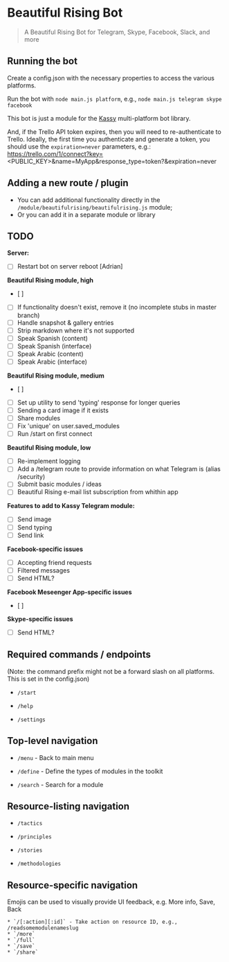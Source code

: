 # Beautiful Rising Bot

> A Beautiful Rising Bot for Telegram, Skype, Facebook, Slack, and more

## Running the bot

Create a config.json with the necessary properties to access the various platforms.

Run the bot with `node main.js platform`, e.g., `node main.js telegram skype facebook`

This bot is just a module for the [Kassy](https://github.com/concierge/Kassy) multi-platform bot library.

And, if the Trello API token expires, then you will need to re-authenticate to Trello. Ideally, the first time you authenticate and generate a token, you should use the `expiration=never` parameters, e.g.: https://trello.com/1/connect?key=<PUBLIC_KEY>&name=MyApp&response_type=token?&expiration=never

## Adding a new route / plugin

* You can add additional functionality directly in the `/module/beautifulrising/beautifulrising.js` module;
* Or you can add it in a separate module or library

## TODO 

**Server:**
- [ ] Restart bot on server reboot [Adrian]

**Beautiful Rising module, high**
- [ ]
- [ ] If functionality doesn't exist, remove it (no incomplete stubs in master branch)
- [ ] Handle snapshot & gallery entries
- [ ] Strip markdown where it's not supported
- [ ] Speak Spanish (content)
- [ ] Speak Spanish (interface)
- [ ] Speak Arabic (content)
- [ ] Speak Arabic (interface)

**Beautiful Rising module, medium**
- [ ]
- [ ] Set up utility to send 'typing' response for longer queries
- [ ] Sending a card image if it exists
- [ ] Share modules
- [ ] Fix 'unique' on user.saved_modules
- [ ] Run /start on first connect

**Beautiful Rising module, low**
- [ ] Re-implement logging
- [ ] Add a /telegram route to provide information on what Telegram is (alias /security)
- [ ] Submit basic modules / ideas
- [ ] Beautiful Rising e-mail list subscription from whithin app

**Features to add to Kassy Telegram module:**
- [ ] Send image
- [ ] Send typing
- [ ] Send link

**Facebook-specific issues**
- [ ] Accepting friend requests
- [ ] Filtered messages
- [ ] Send HTML?

**Facebook Meseenger App-specific issues**
- [ ] 

**Skype-specific issues**
- [ ] Send HTML?

## Required commands / endpoints

(Note: the command prefix might not be a forward slash on all platforms. This is set in the config.json)

* `/start`

* `/help`

* `/settings`

## Top-level navigation


* `/menu` - Back to main menu

* `/define` - Define the types of modules in the toolkit

* `/search` - Search for a module

## Resource-listing navigation

* `/tactics`

* `/principles`

* `/stories`

* `/methodologies`

## Resource-specific navigation
Emojis can be used to visually provide UI feedback, e.g. More info, Save, Back

    
    * `/[:action][:id]` - Take action on resource ID, e.g., /readsomemodulenameslug
    * `/more`
    * `/full`
    * `/save`
    * `/share`


